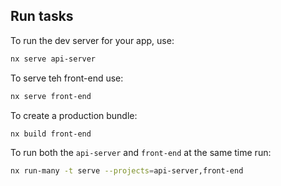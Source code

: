
## Run tasks

To run the dev server for your app, use:

```sh
nx serve api-server 
```

To serve teh front-end use: 
```sh
nx serve front-end
```

To create a production bundle:

```sh
nx build front-end
```

To run both the `api-server` and `front-end` at the same time run: 
```sh
nx run-many -t serve --projects=api-server,front-end
```
